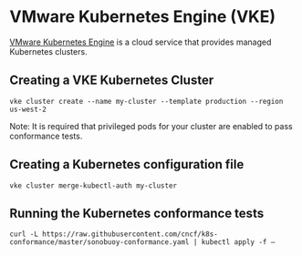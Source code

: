 # VMware Kubernetes Engine (VKE)

[VMware Kubernetes Engine](https://cloud.vmware.com/vmware-kubernetes-engine/resources) is a cloud service that provides managed Kubernetes clusters. 


## Creating a VKE Kubernetes Cluster
```
vke cluster create --name my-cluster --template production --region us-west-2
```

Note: It is required that privileged pods for your cluster are enabled to pass conformance tests.

## Creating a Kubernetes configuration file
```
vke cluster merge-kubectl-auth my-cluster
```

## Running the Kubernetes conformance tests
```
curl -L https://raw.githubusercontent.com/cncf/k8s-conformance/master/sonobuoy-conformance.yaml | kubectl apply -f –
```
